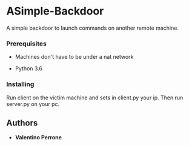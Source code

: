 # ASimple-Backdoor

A simple backdoor to launch commands on another remote machine.

### Prerequisites

- Machines don't have to be under a nat network

- Python 3.6


### Installing

Run client on the victim machine and sets in client.py your ip.
Then run server.py on your pc.


## Authors

* **Valentino Perrone**

